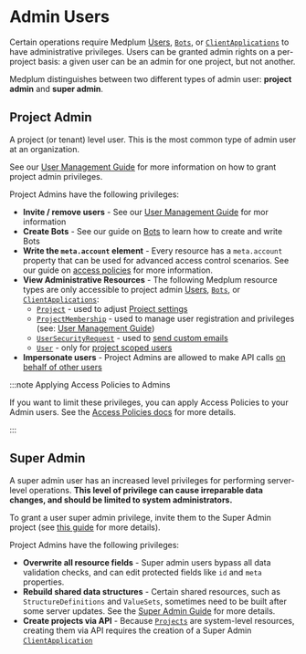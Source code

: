 # Admin Users

Certain operations require Medplum [Users](/docs/api/fhir/medplum/user), [`Bots`](/docs/api/fhir/medplum/bot), or [`ClientApplications`](/docs/api/fhir/medplum/clientapplication) to have administrative privileges. Users can be granted admin rights on a per-project basis: a given user can be an admin for one project, but not another.

Medplum distinguishes between two different types of admin user: **project admin** and **super admin**.

## Project Admin

A project (or tenant) level user. This is the most common type of admin user at an organization.

See our [User Management Guide](/docs/user-management#promote-existing-user-to-admin) for more information on how to grant project admin privileges.

Project Admins have the following privileges:

- **Invite / remove users** - See our [User Management Guide](/docs/user-management) for mor information
- **Create Bots** - See our guide on [Bots](/docs/bots/bot-basics) to learn how to create and write Bots
- **Write the `meta.account` element** - Every resource has a `meta.account` property that can be used for advanced access control scenarios. See our guide on [access policies](/docs/access/access-policies) for more information.
- **View Administrative Resources** - The following Medplum resource types are only accessible to project admin [Users](/docs/api/fhir/medplum/user), [`Bots`](/docs/api/fhir/medplum/bot), or [`ClientApplications`](/docs/api/fhir/medplum/clientapplication):
  - [`Project`](/docs/api/fhir/medplum/project) - used to adjust [Project settings](/docs/access/projects#settings)
  - [`ProjectMembership`](/docs/api/fhir/medplum/projectmembership) - used to manage user registration and privileges (see: [User Management Guide](/docs/user-management))
  - [`UserSecurityRequest`](/docs/api/fhir/medplum/usersecurityrequest) - used to [send custom emails](/docs/user-management/custom-emails#password-change-request-bot)
  - [`User`](/docs/api/fhir/medplum/user) - only for [project scoped users](/docs/user-management/project-vs-server-scoped-users#project-scoped-users)
- **Impersonate users** - Project Admins are allowed to make API calls [on behalf of other users](/docs/auth/on-behalf-of)

:::note Applying Access Policies to Admins

If you want to limit these privileges, you can apply Access Policies to your Admin users. See the [Access Policies docs](/docs/access/access-policies) for more details.

:::

## Super Admin

A super admin user has an increased level privileges for performing server-level operations. **This level of privilege can cause irreparable data changes, and should be limited to system administrators.**

To grant a user super admin privilege, invite them to the Super Admin project (see [this guide](/docs/access/projects#superadmin) for more details).

Project Admins have the following privileges:

- **Overwrite all resource fields** - Super admin users bypass all data validation checks, and can edit protected fields like `id` and `meta` properties.
- **Rebuild shared data structures** - Certain shared resources, such as `StructureDefinitions` and `ValueSets`, sometimes need to be built after some server updates. See the [Super Admin Guide](/docs/self-hosting/super-admin-guide) for more details.
- **Create projects via API** - Because [`Projects`](/docs/api/fhir/medplum/project) are system-level resources, creating them via API requires the creation of a Super Admin [`ClientApplication`](/docs/api/fhir/medplum/clientapplication)
